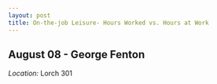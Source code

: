 ```yaml
---
layout: post
title: On-the-job Leisure- Hours Worked vs. Hours at Work
---
```

## August 08 - George Fenton

*Location:* Lorch 301



